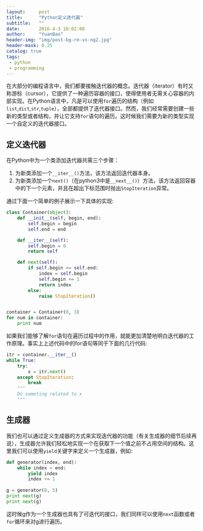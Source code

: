 ```yaml
---
layout:     post
title:      "Python定义迭代器"
subtitle:   ""
date:       2016-4-3 10:02:00
author:     "YuanBao"
header-img: "img/post-bg-re-vs-ng2.jpg"
header-mask: 0.25
catalog: true
tags:
 - python
 - programming
---
```


在大部分的编程语言中，我们都要接触迭代器的概念。迭代器（iterator）有时又称游标（cursor），它提供了一种遍历容器的接口，使得使用者无需关心容器的内部实现。在Python语言中，凡是可以使用`for`遍历的结构（例如`list`,`dict`,`str`,`tuple`），全部都提供了迭代器接口。然而，我们经常需要创建一些新的类型或者结构，并让它支持`for`语句的遍历。这时候我们需要为新的类型实现一个自定义的迭代器接口。

## 定义迭代器
在Python中为一个类添加迭代器共需三个步骤：

1. 为新类添加一个`__iter__()`方法，该方法返回迭代器本身。
2. 为新类添加一个`next()`（在python3中是`__next__()`）方法，该方法返回容器中的下一个元素，并且在超出下标范围时抛出`StopIteration`异常。

通过下面一个简单的例子展示一下具体的实现:

```python
class Container(object):
    def __init__(self, begin, end):
        self.begin = begin
        self.end = end

    def __iter__(self):
        self.begin = 0
        return self

    def next(self):
        if self.begin <= self.end:
            index = self.begin
            self.begin += 1
            return index
        else:
            raise StopIteration()


container = Container(0, 3)
for num in container:
    print num
```
如果我们能够了解`for`语句在遍历过程中的作用，就能更加清楚地明白迭代器的工作原理。事实上上述代码中的for语句等同于下面的几行代码:

```python
itr = container.__iter__()
while True:
    try:
        x = itr.next()
    except StopIteration:
        break
    """
    Do someting related to x
    """
```

## 生成器
我们也可以通过定义生成器的方式来实现迭代器的功能（有关生成器的细节后续再说），生成器允许我们轻松地实现一个在获取下一个值之前不占用空间的结构。这里我们可以使用`yield`关键字来定义一个生成器，例如:

```python
def generator(index, end):
    while index < end:
        yield index
        index += 1
        
g = generator(0, 5)
print next(g)
print next(g)
```

这时候g作为一个生成器也具有了可迭代的接口，我们同样可以使用`next`函数或者`for`循环来对g进行遍历。


